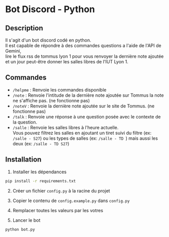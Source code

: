 # Bot Discord - Python
## Description
Il s'agit d'un bot discord codé en python.<br>Il est capable de répondre à des commandes questions a l'aide de l'API de Gemini,<br> lire le flux rss de tommus lyon 1 pour vous renvoyer la dernière note ajoutée et un jour peut-être donner les salles libres de l'IUT Lyon 1.

## Commandes
- `/helpme` : Renvoie les commandes disponible
- `/note` : Renvoie l'intitude de la dernière note ajoutée sur Tommus la note ne s'affiche pas. (ne fonctionne pas)
- `/noteV` : Renvoie la dernière note ajoutée sur le site de Tommus. (ne fonctionne pas)
- `/talk` : Renvoie une réponse à une question posée avec le contexte de la question.
- `/salle` : Renvoie les salles libres à l'heure actuelle.<br>
Vous pouvez filtrez les salles en ajoutant un tiret suivi du filtre (ex: `/salle - S27`)
ou les types de salles (ex: `/salle - TD `) mais aussi les deux (ex: `/salle - TD S27`)

## Installation
1. Installer les dépendances
```bash
pip install -r requirements.txt
```
2. Créer un fichier `config.py` à la racine du projet

3. Copier le contenu de `config.example.py` dans `config.py`

4. Remplacer toutes les valeurs par les votres

5. Lancer le bot
```bash
python bot.py
```
